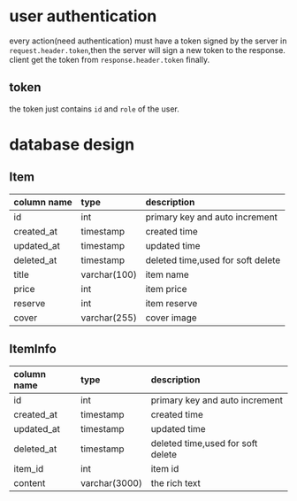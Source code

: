 # user authentication

every action(need authentication) must have a token signed by the server in `request.header.token`,then the server will sign a new token to the response. client get the token from `response.header.token` finally.

## token

the token just contains `id` and `role` of the user.

# database design

## Item

| column name | type         | description                       |
|:------------|:-------------|:----------------------------------|
| id          | int          | primary key and auto increment    |
| created_at  | timestamp    | created time                      |
| updated_at  | timestamp    | updated time                      |
| deleted_at  | timestamp    | deleted time,used for soft delete |
| title       | varchar(100) | item name                         |
| price       | int          | item price                        |
| reserve     | int          | item reserve                      |
| cover       | varchar(255) | cover image                       |

## ItemInfo

| column name | type          | description                       |
|:------------|:--------------|:----------------------------------|
| id          | int           | primary key and auto increment    |
| created_at  | timestamp     | created time                      |
| updated_at  | timestamp     | updated time                      |
| deleted_at  | timestamp     | deleted time,used for soft delete |
| item_id     | int           | item id                           |
| content     | varchar(3000) | the rich text                     |

